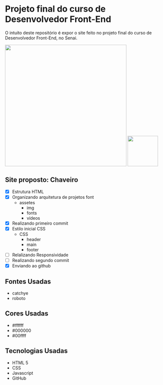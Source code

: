 # Projeto final do curso de Desenvolvedor Front-End

O intuito deste repositório é expor o site feito no projeto final do curso de Desenvolvedor Front-End, no Senai. 

<div align =center>
    <img src="../projeto-final/projeto-final/assets/img/Macbook-Air-127.0.0.1.png/" width=400>
    <img src="../projeto-final/projeto-final/assets/img/iPhone-13-PRO-127.0.0.1.pnggi" width=100>
</div>

## Site proposto: Chaveiro

- [x]  Estrutura HTML
- [x] Organizando arquitetura de projetos font 
    - assetes
        - img
        - fonts
        - vídeos
- [x] Realizando primeiro commit
- [x] Estilo inicial CSS
    - CSS
        - header
        - main
        - footer
- [ ] Relalizando Responsividade        
- [ ] Realizando segundo commit
- [x] Enviando ao github

## Fontes Usadas
- catchye
- roboto

## Cores Usadas
- #ffffff
- #000000
- #00ffff

## Tecnologias Usadas
- HTML 5
- CSS 
- Javascript
- GitHub
